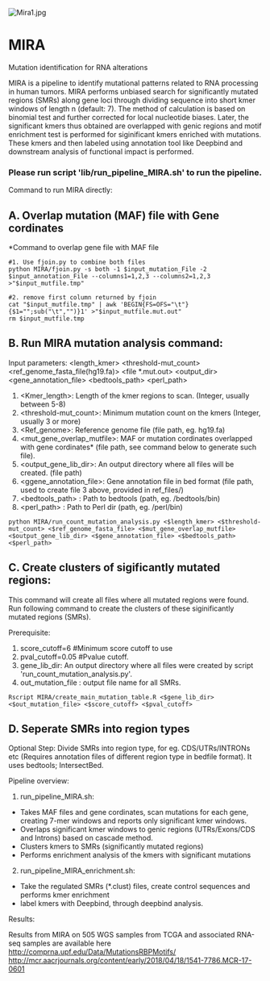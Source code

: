 ![Mira1.jpg](https://user-images.githubusercontent.com/23315833/35625867-2fe09b2a-0694-11e8-98b5-a4c6c2caf483.png)


# MIRA
Mutation identification for RNA alterations

MIRA is a pipeline to identify mutational patterns related to RNA processing in human tumors. MIRA performs unbiased search for significantly mutated regions (SMRs) along gene loci through dividing sequence into short kmer windows of length n (default: 7). The method of calculation is based on binomial test and further corrected for local nucleotide biases. Later, the significant kmers thus obtained are overlapped with genic regions and motif enrichment test is performed for siginificant kmers enriched with mutations. These kmers and then labeled using annotation tool like Deepbind and downstream analysis of functional impact is performed.


### Please run script 'lib/run_pipeline_MIRA.sh' to run the pipeline.


Command to run MIRA directly:
## A. Overlap mutation (MAF) file with Gene cordinates 

*Command to overlap gene file with MAF file

```
#1. Use fjoin.py to combine both files
python MIRA/fjoin.py -s both -1 $input_mutation_File -2 $input_annotation_File --columns1=1,2,3 --columns2=1,2,3 >"$input_mutfile.tmp"

#2. remove first column returned by fjoin
cat "$input_mutfile.tmp" | awk 'BEGIN{FS=OFS="\t"}{$1="";sub("\t","")}1' >"$input_mutfile.mut.out"
rm $input_mutfile.tmp
````

## B. Run MIRA mutation analysis command:

Input parameters:   <length_kmer> <threshold-mut_count> <ref_genome_fasta_file(hg19.fa)> <file *.mut.out> <output_dir> <gene_annotation_file> <bedtools_path> <perl_path>
1. <Kmer_length>: Length of the kmer regions to scan. (Integer, usually between 5-8)
2. <threshold-mut_count>: Minimum mutation count on the kmers (Integer, usually 3 or more)
3. <Ref_genome>: Reference genome file (file path, eg. hg19.fa)
4. <mut_gene_overlap_mutfile>: MAF or mutation cordinates overlapped with gene cordinates* (file path, see command below to generate such file).
5. <output_gene_lib_dir>: An output directory where all files will be created. (file path)
6. <ggene_annotation_file>: Gene annotation file in bed format (file path, used to create file 3 above, provided in ref_files/)
7. <bedtools_path> : Path to bedtools (path, eg. /bedtools/bin) 
8. <perl_path> : Path to Perl dir (path, eg. /perl/bin)

```
python MIRA/run_count_mutation_analysis.py <$length_kmer> <$threshold-mut_count> <$ref_genome_fasta_file> <$mut_gene_overlap_mutfile> <$output_gene_lib_dir> <$gene_annotation_file> <$bedtools_path> <$perl_path>
```

## C. Create clusters of sigificantly mutated regions:

This command will create all files where all mutated regions were found. Run following command to create the clusters of these siginificantly mutated regions (SMRs).

Prerequisite:
1. score_cutoff=6  #Minimum score cutoff to use 
2. pval_cutoff=0.05 #Pvalue cutoff.
3. gene_lib_dir: An output directory where all files were created by script 'run_count_mutation_analysis.py'.
4. out_mutation_file : output file name for all SMRs.

```
Rscript MIRA/create_main_mutation_table.R <$gene_lib_dir> <$out_mutation_file> <$score_cutoff> <$pval_cutoff>
```

## D. Seperate SMRs into region types
Optional Step:
Divide SMRs into region type, for eg. CDS/UTRs/INTRONs etc (Requires annotation files of different region type in bedfile format). It uses bedtools; IntersectBed.


Pipeline overview:

1) run_pipeline_MIRA.sh: 
  - Takes MAF files and gene cordinates, scan mutations for each gene, creating 7-mer windows and reports only significant kmer windows.
  - Overlaps significant kmer windows to genic regions (UTRs/Exons/CDS and Introns) based on cascade method. 
  - Clusters kmers to SMRs (significantly mutated regions)
  - Performs enrichment analysis of the kmers with significant mutations
  

2) run_pipeline_MIRA_enrichment.sh:
  
  - Take the regulated SMRs (\*.clust) files, create control sequences and performs kmer enrichment
  - label kmers with Deepbind, through deepbind analysis.


Results:

Results from MIRA on 505 WGS samples from TCGA and associated RNA-seq samples are available here
http://comprna.upf.edu/Data/MutationsRBPMotifs/
http://mcr.aacrjournals.org/content/early/2018/04/18/1541-7786.MCR-17-0601
